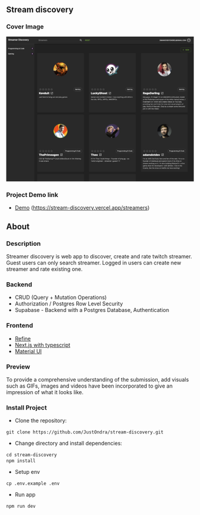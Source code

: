 ## Stream discovery

### Cover Image

[![cover-image](./assets/app.png)]()

### Project Demo link

- [Demo](https://stream-discovery.vercel.app/streamers)
  (https://stream-discovery.vercel.app/streamers)

## About

### Description

Streamer discovery is web app to discover, create and rate twitch streamer. Guest users can only search streamer.
Logged in users can create new streamer and rate existing one.

### Backend

- CRUD (Query + Mutation Operations)
- Authorization / Postgres Row Level Security
- Supabase - Backend with a Postgres Database, Authentication

### Frontend

- [Refine](https://refine.dev/)
- [Next.js with typescript](https://nextjs.org/)
- [Material UI](https://mui.com/)

### Preview

To provide a comprehensive understanding of the submission, add visuals such as GIFs, images and videos have been incorporated to give an impression of what it looks like.

### Install Project

- Clone the repository:

```
git clone https://github.com/JustOndra/stream-discovery.git
```

- Change directory and install dependencies:

```
cd stream-discovery
npm install
```

- Setup env

```
cp .env.example .env
```

- Run app

```
npm run dev
```

